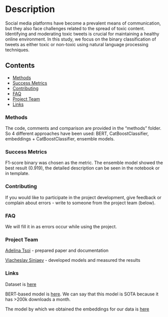 # Description
Social media platforms have become a prevalent means of communication, but they also face challenges related to the spread of toxic content. Identifying and moderating toxic tweets is crucial for maintaining
a healthy online environment. In this study, we focus on the binary classification of tweets as either toxic or non-toxic using natural language
processing techniques.

## Contents
- [Methods](#methods)
- [Success Metrics](#success-metrics)
- [Contributing](#contributing)
- [FAQ](#faq)
- [Project Team](#project-team)
- [Links](#links)


### Methods
The code, comments and comparison are provided in the “methods” folder. So 4 different approaches have been used:
BERT, CatBoostClassifier, embeddings + CatBoostClassifier, ensemble models.


### Success Metrics
F1-score binary was chosen as the metric. The ensemble model showed the best result (0.919), the detailed description can be seen in the notebook or in template.


### Contributing
If you would like to participate in the project development, give feedback or complain about errors - write to someone from the project team (below).


### FAQ
We will fill it in as errors occur while using the project.


### Project Team
[Adelina Tsoi](https://www.linkedin.com/in/adelina-tsoi/) - prepared paper and documentation

[Viacheslav Siniaev](https://www.linkedin.com/in/vyacheslavsinyaev/) - developed models and measured the results


### Links
Dataset is [here](https://www.kaggle.com/datasets/ashwiniyer176/toxic-tweets-dataset?resource=download)

BERT-based model is [here](https://huggingface.co/JungleLee/bert-toxic-comment-classification). We can say that this model is SOTA because it has >200k downloads a month.

The model by which we obtained the embeddings for our data is [here](https://huggingface.co/jinaai/jina-embeddings-v2-base-en)
